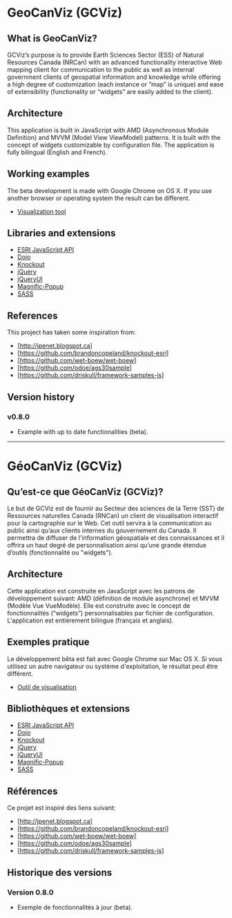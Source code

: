 # GeoCanViz (GCViz)

## What is GeoCanViz?

GCViz’s purpose is to provide Earth Sciences Sector (ESS) of Natural Resources Canada (NRCan) with an advanced functionality interactive Web mapping client for communication to the public as well as internal government clients of geospatial information and knowledge while offering a high degree of customization (each instance or “map” is unique) and ease of extensibility (functionality or “widgets” are easily added to the client).

## Architecture

This application is built in JavaScript with AMD (Asynchronous Module Definition) and MVVM (Model View ViewModel) patterns. It is built with the concept of widgets customizable by configuration file. The application is fully bilingual (English and French).

## Working examples

The beta development is made with Google Chrome on OS X. If you use another browser or operating system the result can be different.
* [Visualization tool](http://geocanviz.github.io/GeoCanViz/demos/index-eng.html)

## Libraries and extensions
 
* [ESRI JavaScript API](https://developers.arcgis.com/en/javascript)
* [Dojo](http://dojotoolkit.org)
* [Knockout](http://knockoutjs.com)
* [jQuery](https://github.com/wet-boew/wet-boew/wiki/Downloads)
* [jQueryUI](http://jqueryui.com/)
* [Magnific-Popup](https://github.com/dimsemenov/Magnific-Popup/)
* [SASS](http://sass-lang.com)

## References

This project has taken some inspiration from:
* [http://jpenet.blogspot.ca]
* [https://github.com/brandoncopeland/knockout-esri]
* [https://github.com/wet-boew/wet-boew]
* [https://github.com/odoe/ags30sample]
* [https://github.com/driskull/framework-samples-js]

## Version history

### v0.8.0

* Example with up to date functionalities (beta).

-------------------------------------------------------------------

# GéoCanViz (GCViz)

## Qu’est-ce que GéoCanViz (GCViz)?

Le but de GCViz est de fournir au Secteur des sciences de la Terre (SST) de Ressources naturelles Canada (RNCan) un client de visualisation interactif pour la cartographie sur le Web. Cet outil servira à la communication au public ainsi qu’aux clients internes du gouvernement du Canada. Il permettra de diffuser de l'information géospatiale et des connaissances et il offrira un haut degré de personnalisation ainsi qu’une grande étendue d’outils (fonctionnalité ou "widgets").

## Architecture

Cette application est construite en JavaScript avec les patrons de développement suivant: AMD (définition de module asynchrone) et MVVM (Modèle Vue VueModèle). Elle est construite avec le concept de fonctionnalités (“widgets”) personnalisables par fichier de configuration. L'application est entièrement bilingue (français et anglais).

## Exemples pratique
Le développement bêta est fait avec Google Chrome sur Mac OS X. Si vous utilisez un autre navigateur ou système d'exploitation, le résultat peut être différent.
* [Outil de visualisation](http://geocanviz.github.io/GeoCanViz/demos/index-fra.html)

## Bibliothèques et extensions
 
* [ESRI JavaScript API](https://developers.arcgis.com/en/javascript)
* [Dojo](http://dojotoolkit.org)
* [Knockout](http://knockoutjs.com)
* [jQuery](https://github.com/wet-boew/wet-boew/wiki/Downloads)
* [jQueryUI](http://jqueryui.com/)
* [Magnific-Popup](https://github.com/dimsemenov/Magnific-Popup/)
* [SASS](http://sass-lang.com)

## Références

Ce projet est inspiré des liens suivant:
* [http://jpenet.blogspot.ca]
* [https://github.com/brandoncopeland/knockout-esri]
* [https://github.com/wet-boew/wet-boew]
* [https://github.com/odoe/ags30sample]
* [https://github.com/driskull/framework-samples-js]

## Historique des versions

### Version 0.8.0

* Exemple de fonctionnalités à jour (beta).
